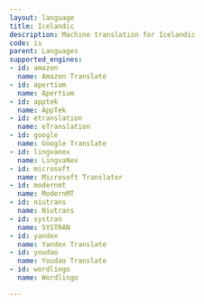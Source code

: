 ```yaml
---
layout: language
title: Icelandic
description: Machine translation for Icelandic
code: is
parent: Languages
supported_engines:
- id: amazon
  name: Amazon Translate
- id: apertium
  name: Apertium
- id: apptek
  name: AppTek
- id: etranslation
  name: eTranslation
- id: google
  name: Google Translate
- id: lingvanex
  name: LingvaNex
- id: microsoft
  name: Microsoft Translator
- id: modernmt
  name: ModernMT
- id: niutrans
  name: Niutrans
- id: systran
  name: SYSTRAN
- id: yandex
  name: Yandex Translate
- id: youdao
  name: Youdao Translate
- id: wordlingo
  name: Wordlingo

---
```



